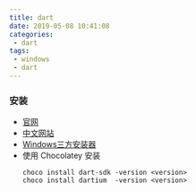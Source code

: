 ```yaml
---
title: dart
date: 2019-05-08 10:41:08
categories:
 - dart
tags:
 - windows
 - dart
---
```


### 安装
 * [官网](https://www.dartlang.org/)
 * [中文网站](http://dart.goodev.org/)
 * [Windows三方安装器](http://www.gekorm.com/dart-windows/)
 * 使用 Chocolatey 安装
    ```
    choco install dart-sdk -version <version>
    choco install dartium  -version <version>
    ```
